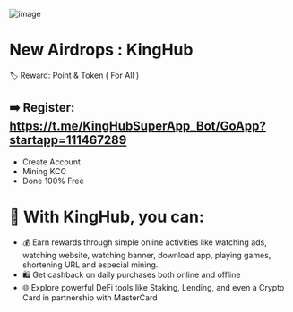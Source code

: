 ![image](https://github.com/user-attachments/assets/709d8fa7-29ea-4699-92a0-a0d28e7c2afc)

# New Airdrops : KingHub 
🏷️ Reward: Point & Token ( For All )

## ➡️ Register: https://t.me/KingHubSuperApp_Bot/GoApp?startapp=111467289
- Create Account
- Mining KCC
- Done 100% Free

# 📌 With KingHub, you can:
- 💰 Earn rewards through simple online activities like watching ads, watching website, watching banner, download app, playing games, shortening URL and especial mining.
- 🛍 Get cashback on daily purchases both online and offline
- 🌐 Explore powerful DeFi tools like Staking, Lending, and even a Crypto Card in partnership with MasterCard
